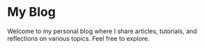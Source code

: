 # My Blog

Welcome to my personal blog where I share articles, tutorials, and reflections on various topics. Feel free to explore.